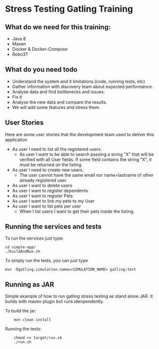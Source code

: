 # Stress Testing Gatling Training #

## What do we need for this training:
  - Java 8
  - Maven
  - Docker & Docker-Compose
  - Robo3T

## What do you need todo
 - Understand the system and it limitations.(code, running tests, etc)
 - Gather information with discovery team about expected performance.
 - Analyse data and find bottlenecks and issues.
 - Fix it
 - Analyse the new data and compare the results. 
 - We will add some features and stress them.

## User Stories
Here are some user stories that the development team used to deliver this application

- As user I need to list all the registered users.
	- As user I want to be able to search passing a string "X" that will be verified with all User fields. If some field contains the string "X", it must be returned on the listing.
- As user I need to create new users.
	- The user cannot have the same email nor name+lastname of other already registered user.
- As user I want to delete users
- As user I want to register dependents
- As user I want to register Pets
- As user I want to link my pets to my User
- As user I want to list pets per user
	- When I list users I want to get their pets inside the listing.


## Running the services and tests
To run the services just type:
```
cd simple-app/
./buildAndRun.sh
```

To simply run the tests, you can just type
```
mvn -Dgatling.simulation.name=<SIMULATION_NAME> gatling:test
```



## Running as JAR 
Simple example of how to run gatling stress testing as stand alone JAR.
It builds with maven plugin but runs idenpendently.

To build the jar:
```
	mvn clean install
```
Running the tests:
```
	chmod +x target/run.sh
	./run.sh
```
